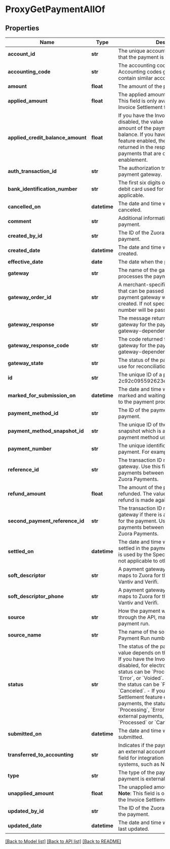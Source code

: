 # ProxyGetPaymentAllOf

## Properties
Name | Type | Description | Notes
------------ | ------------- | ------------- | -------------
**account_id** | **str** | The unique account ID for the customer that the payment is for.  | [optional] 
**accounting_code** | **str** | The accounting code for the payment. Accounting codes group transactions that contain similar accounting attributes.  | [optional] 
**amount** | **float** | The amount of the payment.  | [optional] 
**applied_amount** | **float** | The applied amount of the payment.  **Note**: This field is only available if you have the Invoice Settlement feature enabled.  | [optional] 
**applied_credit_balance_amount** | **float** | If you have the Invoice Settlement feature disabled, the value of this field is the amount of the payment to apply to a credit balance.  If you have the Invoice Settlement feature enabled, the value of this field returned in the response is &#x60;0&#x60; for the payments that are created after the enablement.  | [optional] 
**auth_transaction_id** | **str** | The authorization transaction ID from the payment gateway.   | [optional] 
**bank_identification_number** | **str** | The first six digits of the credit card or debit card used for the payment, when applicable.   | [optional] 
**cancelled_on** | **datetime** | The date and time when the payment was canceled.  | [optional] 
**comment** | **str** | Additional information related to the payment.  | [optional] 
**created_by_id** | **str** | The ID of the Zuora user who created the payment.  | [optional] 
**created_date** | **datetime** | The date and time when the payment was created.  | [optional] 
**effective_date** | **date** | The date when the payment takes effect.  | [optional] 
**gateway** | **str** | The name of the gateway instance that processes the payment.   | [optional] 
**gateway_order_id** | **str** | A merchant-specified natural key value that can be passed to the electronic payment gateway when a payment is created. If not specified, the payment number will be passed in instead.  | [optional] 
**gateway_response** | **str** | The message returned from the payment gateway for the payment. This message is gateway-dependent.  | [optional] 
**gateway_response_code** | **str** | The code returned from the payment gateway for the payment. This code is gateway-dependent.  | [optional] 
**gateway_state** | **str** | The status of the payment in the gateway; use for reconciliation.  | [optional] 
**id** | **str** | The unique ID of a payment. For example, 2c92c095592623ea01596621ada84352.  | [optional] 
**marked_for_submission_on** | **datetime** | The date and time when a payment was marked and waiting for batch submission to the payment process.   | [optional] 
**payment_method_id** | **str** | The ID of the payment method used for the payment.   | [optional] 
**payment_method_snapshot_id** | **str** | The unique ID of the payment method snapshot which is a copy of the particular payment method used in a transaction.  | [optional] 
**payment_number** | **str** | The unique identification number of the payment. For example, P-00000028.  | [optional] 
**reference_id** | **str** | The transaction ID returned by the payment gateway. Use this field to reconcile payments between your gateway and Zuora Payments.  | [optional] 
**refund_amount** | **float** | The amount of the payment that is refunded. The value of this field is &#x60;0&#x60; if no refund is made against the payment.  | [optional] 
**second_payment_reference_id** | **str** | The transaction ID returned by the payment gateway if there is an additional transaction for the payment. Use this field to reconcile payments between your gateway and Zuora Payments.  | [optional] 
**settled_on** | **datetime** | The date and time when the payment was settled in the payment processor. This field is used by the Spectrum gateway only and not applicable to other gateways.  | [optional] 
**soft_descriptor** | **str** | A payment gateway-specific field that maps to Zuora for the gateways, Orbital, Vantiv and Verifi.   | [optional] 
**soft_descriptor_phone** | **str** | A payment gateway-specific field that maps to Zuora for the gateways, Orbital, Vantiv and Verifi.  | [optional] 
**source** | **str** | How the payment was created, whether through the API, manually, import, or payment run.  | [optional] 
**source_name** | **str** | The name of the source. The value is a Payment Run number or a file name.  | [optional] 
**status** | **str** | The status of the payment in Zuora. The value depends on the type of payments.  - If you have the Invoice Settlement feature disabled, for electronic payments, the status can be &#x60;Processed&#x60;, &#x60;Processing&#x60;, &#x60;Error&#x60;, or &#x60;Voided&#x60;. For external payments, the status can be &#x60;Processed&#x60; or &#x60;Canceled&#x60;. - If you have the Invoice Settlement feature enabled, for electronic payments, the status can be &#x60;Processed&#x60;, &#x60;Processing&#x60;, &#x60;Error&#x60;, or &#x60;Canceled&#x60;. For external payments, the status can be &#x60;Processed&#x60; or &#x60;Canceled&#x60;.  | [optional] 
**submitted_on** | **datetime** | The date and time when the payment was submitted.  | [optional] 
**transferred_to_accounting** | **str** | Indicates if the payment was transferred to an external accounting system. Use this field for integration with accounting systems, such as NetSuite.  | [optional] 
**type** | **str** | The type of the payment, whether the payment is external or electronic.  | [optional] 
**unapplied_amount** | **float** | The unapplied amount of the payment.  **Note**: This field is only available if you have the Invoice Settlement feature enabled.  | [optional] 
**updated_by_id** | **str** | The ID of the Zuora user who last updated the payment.  | [optional] 
**updated_date** | **datetime** | The date and time when the payment was last updated.  | [optional] 

[[Back to Model list]](../README.md#documentation-for-models) [[Back to API list]](../README.md#documentation-for-api-endpoints) [[Back to README]](../README.md)


